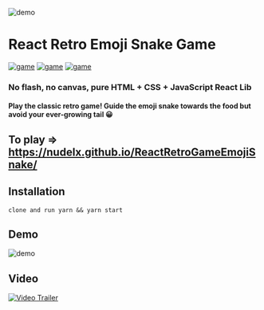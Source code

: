 ![demo](https://github.com/nudelx/ReactRetroGameEmojiSnake/raw/master/readmeAssets/react.png)
# React Retro Emoji Snake Game
[![game](https://img.shields.io/badge/retro-game-green.svg)]()
[![game](https://img.shields.io/badge/react-game-blue.svg)]()
[![game](https://img.shields.io/badge/fun-coding-orange.svg)]()

### No flash, no canvas, pure HTML + CSS + JavaScript React Lib

#### Play the classic retro game! Guide the emoji snake towards the food but avoid your ever-growing tail 😀

## To play => https://nudelx.github.io/ReactRetroGameEmojiSnake/  

## Installation
  `clone and run yarn && yarn start`

## Demo
![demo](https://github.com/nudelx/ReactRetroGameEmojiSnake/raw/master/readmeAssets/snakegif.gif)

## Video

[![Video Trailer](https://img.youtube.com/vi/oYlPvPsBLj0/0.jpg)](https://www.youtube.com/watch?v=oYlPvPsBLj0)

